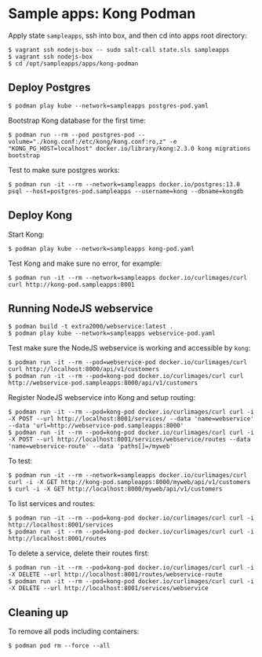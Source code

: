 # Sample apps: Kong Podman

Apply state `sampleapps`, ssh into box, and then cd into apps root directory:
```
$ vagrant ssh nodejs-box -- sudo salt-call state.sls sampleapps
$ vagrant ssh nodejs-box
$ cd /opt/sampleapps/apps/kong-podman
```


## Deploy Postgres

```
$ podman play kube --network=sampleapps postgres-pod.yaml
```

Bootstrap Kong database for the first time:
```
$ podman run --rm --pod postgres-pod --volume="./kong.conf:/etc/kong/kong.conf:ro,z" -e "KONG_PG_HOST=localhost" docker.io/library/kong:2.3.0 kong migrations bootstrap
```

Test to make sure postgres works:
```
$ podman run -it --rm --network=sampleapps docker.io/postgres:13.0 psql --host=postgres-pod.sampleapps --username=kong --dbname=kongdb
```


## Deploy Kong

Start Kong:
```
$ podman play kube --network=sampleapps kong-pod.yaml
```

Test Kong and make sure no error, for example:
```
$ podman run -it --rm --network=sampleapps docker.io/curlimages/curl curl http://kong-pod.sampleapps:8001
```


## Running NodeJS webservice

```
$ podman build -t extra2000/webservice:latest .
$ podman play kube --network=sampleapps webservice-pod.yaml
```

Test make sure the NodeJS webservice is working and accessible by `kong`:
```
$ podman run -it --rm --pod=webservice-pod docker.io/curlimages/curl curl http://localhost:8000/api/v1/customers
$ podman run -it --rm --pod=kong-pod docker.io/curlimages/curl curl http://webservice-pod.sampleapps:8000/api/v1/customers
```

Register NodeJS webservice into Kong and setup routing:
```
$ podman run -it --rm --pod=kong-pod docker.io/curlimages/curl curl -i -X POST --url http://localhost:8001/services/ --data 'name=webservice' --data 'url=http://webservice-pod.sampleapps:8000'
$ podman run -it --rm --pod=kong-pod docker.io/curlimages/curl curl -i -X POST --url http://localhost:8001/services/webservice/routes --data 'name=webservice-route' --data 'paths[]=/myweb'
```

To test:
```
$ podman run -it --rm --network=sampleapps docker.io/curlimages/curl curl -i -X GET http://kong-pod.sampleapps:8000/myweb/api/v1/customers
$ curl -i -X GET http://localhost:8000/myweb/api/v1/customers
```

To list services and routes:
```
$ podman run -it --rm --pod=kong-pod docker.io/curlimages/curl curl -i http://localhost:8001/services
$ podman run -it --rm --pod=kong-pod docker.io/curlimages/curl curl -i http://localhost:8001/routes
```

To delete a service, delete their routes first:
```
$ podman run -it --rm --pod=kong-pod docker.io/curlimages/curl curl -i -X DELETE --url http://localhost:8001/routes/webservice-route
$ podman run -it --rm --pod=kong-pod docker.io/curlimages/curl curl -i -X DELETE --url http://localhost:8001/services/webservice
```


## Cleaning up

To remove all pods including containers:
```
$ podman pod rm --force --all
```
